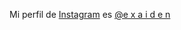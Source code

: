 Mi perfil de [Instagram](https://www.instagram.com) es [@e x a i d e n](https://www.instagram.com/e_x_a_i_d_e_n)